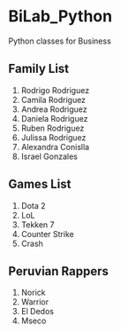 # BiLab_Python
Python classes for Business

## Family List
1. Rodrigo Rodriguez
2. Camila Rodriguez
3. Andrea Rodriguez
4. Daniela Rodriguez
5. Ruben Rodriguez
6. Julissa Rodriguez
7. Alexandra Conislla
8. Israel Gonzales

## Games List
1. Dota 2
2. LoL
3. Tekken 7
4. Counter Strike
5. Crash

## Peruvian Rappers
1. Norick
2. Warrior
3. El Dedos
4. Mseco
